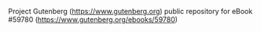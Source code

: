Project Gutenberg (https://www.gutenberg.org) public repository for
eBook #59780 (https://www.gutenberg.org/ebooks/59780)
